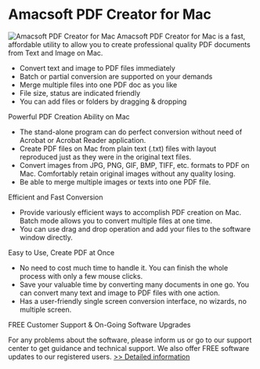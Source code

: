 # Amacsoft PDF Creator for Mac
![Amacsoft PDF Creator for Mac](https://mycommerce.akamaized.net/api/pimages/P300924569/BIG/300924569.PNG)
Amacsoft PDF Creator for Mac is a fast, affordable utility to allow you to create professional quality PDF documents from Text and Image on Mac.

- Convert text and image to PDF files immediately
- Batch or partial conversion are supported on your demands
- Merge multiple files into one PDF doc as you like
- File size, status are indicated friendly
- You can add files or folders by dragging & dropping

Powerful PDF Creation Ability on Mac

- The stand-alone program can do perfect conversion without need of Acrobat or Acrobat Reader application.
- Create PDF files on Mac from plain text (.txt) files with layout reproduced just as they were in the original text files.
- Convert images from JPG, PNG, GIF, BMP, TIFF, etc. formats to PDF on Mac. Comfortably retain original images without any quality losing.
- Be able to merge multiple images or texts into one PDF file.

Efficient and Fast Conversion

- Provide variously efficient ways to accomplish PDF creation on Mac. Batch mode allows you to convert multiple files at one time.
- You can use drag and drop operation and add your files to the software window directly.

Easy to Use, Create PDF at Once

- No need to cost much time to handle it. You can finish the whole process with only a few mouse clicks.
- Save your valuable time by converting many documents in one go. You can convert many text and image to PDF files with one action.
- Has a user-friendly single screen conversion interface, no wizards, no multiple screen.

FREE Customer Support & On-Going Software Upgrades

For any problems about the software, please inform us or go to our support center to get guidance and technical support. We also offer FREE software updates to our registered users.
[>> Detailed information](https://secure.shareit.com/shareit/product.html?productid=300924569&affiliateid=200057808)